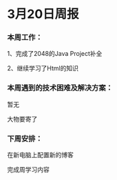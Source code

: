 # 3月20日周报

### 本周工作：

1、完成了2048的Java Project补全

2、继续学习了Html的知识

### 本周遇到的技术困难及解决方案：

暂无

大物要寄了

### 下周安排：

在新电脑上配置新的博客

完成周学习内容

